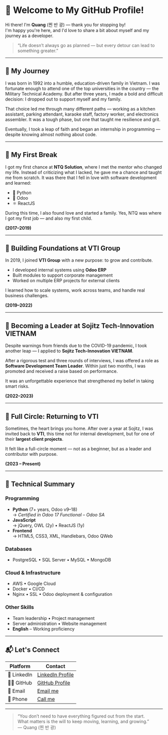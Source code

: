 # 👋 Welcome to My GitHub Profile!

Hi there! I'm **Quang** (찐 반 광) — thank you for stopping by!  
I'm happy you're here, and I'd love to share a bit about myself and my journey as a developer.

> “Life doesn’t always go as planned — but every detour can lead to something greater.”

---

## 🧭 My Journey

I was born in 1992 into a humble, education-driven family in Vietnam. I was fortunate enough to attend one of the top universities in the country — the Military Technical Academy. But after three years, I made a bold and difficult decision: I dropped out to support myself and my family.

That choice led me through many different paths — working as a kitchen assistant, parking attendant, karaoke staff, factory worker, and electronics assembler. It was a tough phase, but one that taught me resilience and grit.

Eventually, I took a leap of faith and began an internship in programming — despite knowing almost nothing about code.

---

## 🚀 My First Break

I got my first chance at **NTQ Solution**, where I met the mentor who changed my life. Instead of criticizing what I lacked, he gave me a chance and taught me from scratch. It was there that I fell in love with software development and learned:

- 🐍 Python  
- 🧩 Odoo  
- ⚛️ ReactJS  

During this time, I also found love and started a family. Yes, NTQ was where I got my first job — and also my first child.

**(2017–2019)**

---

## 🧱 Building Foundations at VTI Group

In 2019, I joined **VTI Group** with a new purpose: to grow and contribute.

- I developed internal systems using **Odoo ERP**
- Built modules to support corporate management
- Worked on multiple ERP projects for external clients

I learned how to scale systems, work across teams, and handle real business challenges.

**(2019–2022)**

---

## 💼 Becoming a Leader at Sojitz Tech-Innovation VIETNAM

Despite warnings from friends due to the COVID-19 pandemic, I took another leap — I applied to **Sojitz Tech-Innovation VIETNAM**.

After a rigorous test and three rounds of interviews, I was offered a role as **Software Development Team Leader**. Within just two months, I was promoted and received a raise based on performance.

It was an unforgettable experience that strengthened my belief in taking smart risks.

**(2022–2023)**

---

## 🔄 Full Circle: Returning to VTI

Sometimes, the heart brings you home. After over a year at Sojitz, I was invited back to **VTI**, this time not for internal development, but for one of their **largest client projects**.

It felt like a full-circle moment — not as a beginner, but as a leader and contributor with purpose.

**(2023 – Present)**

---

## 🧠 Technical Summary

### Programming
- **Python** (7+ years, Odoo v9–18)  
  → *Certified in Odoo 17 Functional – Odoo SA*
- **JavaScript**  
  → jQuery, OWL (2y) • ReactJS (1y)
- **Frontend**  
  → HTML5, CSS3, XML, Handlebars, Odoo QWeb

### Databases
- PostgreSQL • SQL Server • MySQL • MongoDB

### Cloud & Infrastructure
- AWS • Google Cloud  
- Docker • CI/CD  
- Nginx • SSL • Odoo deployment & configuration

### Other Skills
- Team leadership • Project management  
- Server administration • Website management  
- **English** – Working proficiency

---

## 📬 Let's Connect

| Platform     | Contact                                                                 |
|--------------|-------------------------------------------------------------------------|
| 📇 LinkedIn  | [LinkedIn Profile](https://www.linkedin.com/in/quang-tri%CC%A3nh-v%C4%83n-7012b6115/) |
| 🧑‍💻 GitHub   | [GitHub Profile](https://github.com/quodoo)                                          |
| 📧 Email     | [Email me](mailto:trinhvanquangf1@gmail.com)                         |
| 📱 Phone     | [Call me](tel:+84972421977)                                                    |

---

> “You don’t need to have everything figured out from the start.  
> What matters is the will to keep moving, learning, and growing.”  
> — Quang (찐 반 광)
